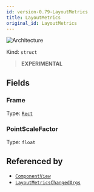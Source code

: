 ```yaml
---
id: version-0.79-LayoutMetrics
title: LayoutMetrics
original_id: LayoutMetrics
---
```


![Architecture](https://img.shields.io/badge/architecture-new_only-blue)

Kind: `struct`

> **EXPERIMENTAL**

## Fields
### Frame
Type: [`Rect`](https://docs.microsoft.com/uwp/api/Windows.Foundation.Rect)

### PointScaleFactor
Type: `float`

## Referenced by
- [`ComponentView`](ComponentView)
- [`LayoutMetricsChangedArgs`](LayoutMetricsChangedArgs)
